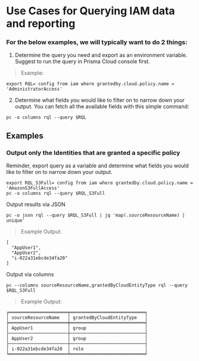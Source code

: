 # Use Cases for Querying IAM data and reporting

### For the below examples, we will typically want to do 2 things:
1. Determine the query you need and export as an environment variable.  Suggest to run the query in Prisma Cloud console first.  
> Example:
```
export RQL= config from iam where grantedby.cloud.policy.name = 'AdministratorAccess'
```
2. Determine what fields you would like to filter on to narrow down your output.  You can fetch all the available fields with this simple command:
```
pc -o columns rql --query $RQL
```

## Examples

### Output only the Identities that are granted a specific policy
Reminder, export query as a variable and determine what fields you would like to filter on to narrow down your output.
```
export RQL_S3Full= config from iam where grantedby.cloud.policy.name = 'AmazonS3FullAccess'
pc -o columns rql --query $RQL_S3Full
```

Output results via JSON
```
pc -o json rql --query $RQL_S3Full | jq 'map(.sourceResourceName) | unique'
```
> Example Output:
```
[
  "AppUser1",
  "AppUser2",
  "i-022a31ebcde34fa20"
]
```

Output via columns
```
pc --columns sourceResourceName,grantedByCloudEntityType rql --query $RQL_S3Full  
```
> Example Output:
```
╒══════════════════════╤════════════════════════════╕
│ sourceResourceName   │ grantedByCloudEntityType   │
╞══════════════════════╪════════════════════════════╡
│ AppUser1             │ group                      │
├──────────────────────┼────────────────────────────┤
│ AppUser2             │ group                      │
├──────────────────────┼────────────────────────────┤
│ i-022a31ebcde34fa20  │ role                       │
╘══════════════════════╧════════════════════════════╛
```

